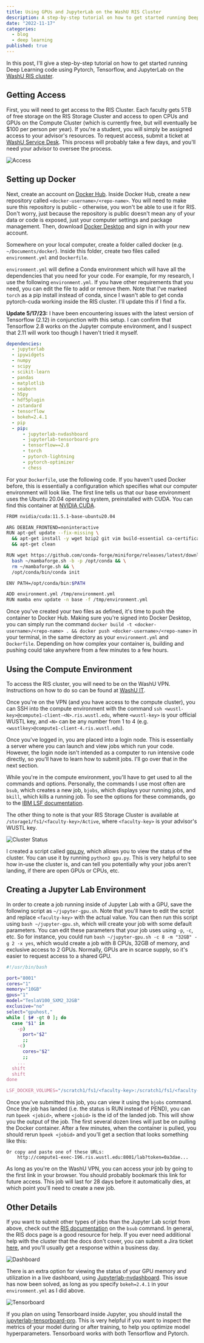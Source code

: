 ```yaml
---
title: Using GPUs and JupyterLab on the WashU RIS Cluster
description: A step-by-step tutorial on how to get started running Deep Learning code using Pytorch, Tensorflow, and JupyterLab on the WashU RIS cluster.
date: "2022-11-17"
categories:
  - blog
  - deep learning
published: true
---
```


In this post, I'll give a step-by-step tutorial on how to get started running Deep Learning code using Pytorch, Tensorflow, and JupyterLab on the [WashU RIS cluster](https://ris.wustl.edu/).

## Getting Access

First, you will need to get access to the RIS Cluster. Each faculty gets 5TB of free storage on the RIS Storage Cluster and access to open CPUs and GPUs on the Compute Cluster (which is currently free, but will eventually be $100 per person per year). If you're a student, you will simply be assigned access to your advisor's resources. To request access, submit a ticket at [WashU Service Desk](https://jira.wustl.edu/servicedesk/customer/portal/2/). This process will probably take a few days, and you'll need your advisor to oversee the process.

![Access](https://saumikn.com/wp-content/uploads/image-1668721261311.png)

## Setting up Docker

Next, create an account on [Docker Hub](https://hub.docker.com/). Inside Docker Hub, create a new repository called `<docker-username>/<repo-name>`. You will need to make sure this repository is public - otherwise, you won't be able to use it for RIS. Don't worry, just because the repository is public doesn't mean any of your data or code is exposed, just your computer settings and package management. Then, download [Docker Desktop](https://www.docker.com/products/docker-desktop/) and sign in with your new account.

Somewhere on your local computer, create a folder called docker (e.g. `~/Documents/docker`). Inside this folder, create two files called `environment.yml` and `Dockerfile`.

`environment.yml` will define a Conda environment which will have all the dependencies that you need for your code. For example, for my research, I use the following `environment.yml`. If you have other requirements that you need, you can edit the file to add or remove them. Note that I've marked `torch` as a pip install instead of conda, since I wasn't able to get conda pytorch-cuda working inside the RIS cluster. I'll update this if I find a fix.

**Update 5/17/23:** I have been encountering issues with the latest version of Tensorflow (2.12) in conjunction with this setup. I can confirm that Tensorflow 2.8 works on the Jupyter compute environment, and I suspect that 2.11 will work too though I haven't tried it myself.

```yaml
dependencies:
  - jupyterlab
  - ipywidgets
  - numpy
  - scipy
  - scikit-learn
  - pandas
  - matplotlib
  - seaborn
  - h5py
  - hdf5plugin
  - zstandard
  - tensorflow
  - bokeh=2.4.1
  - pip
  - pip:
      - jupyterlab-nvdashboard
      - jupyterlab-tensorboard-pro
      - tensorflow==2.8
      - torch
      - pytorch-lightning
      - pytorch-optimizer
      - chess
```

For your `Dockerfile`, use the following code. If you haven't used Docker before, this is essentially a configuration which specifies what our computer environment will look like. The first line tells us that our base environment uses the Ubuntu 20.04 operating system, preinstalled with CUDA. You can find this container at [NVIDIA CUDA](https://hub.docker.com/r/nvidia/cuda).

```bash
FROM nvidia/cuda:11.5.1-base-ubuntu20.04

ARG DEBIAN_FRONTEND=noninteractive
RUN apt-get update --fix-missing \
  && apt-get install -y wget bzip2 git vim build-essential ca-certificates libglib2.0-0 libxext6 libsm6 libxrender1 libstdc++6 \
  && apt-get clean

RUN wget https://github.com/conda-forge/miniforge/releases/latest/download/Mambaforge-Linux-x86_64.sh -O ~/mambaforge.sh && \
  bash ~/mambaforge.sh -b -p /opt/conda && \
  rm ~/mambaforge.sh && \
  /opt/conda/bin/conda init

ENV PATH=/opt/conda/bin:$PATH

ADD environment.yml /tmp/environment.yml
RUN mamba env update -n base -f /tmp/environment.yml
```

Once you've created your two files as defined, it's time to push the container to Docker Hub. Making sure you're signed into Docker Desktop, you can simply run the command `docker build -t <docker-username>/<repo-name> . && docker push <docker-username>/<repo-name>` in your terminal, in the same directory as your `environment.yml` and `Dockerfile`. Depending on how complex your container is, building and pushing could take anywhere from a few minutes to a few hours.

## Using the Compute Environment

To access the RIS cluster, you will need to be on the WashU VPN. Instructions on how to do so can be found at [WashU IT](https://it.wustl.edu/items/connect/).

Once you're on the VPN (and you have access to the compute cluster), you can SSH into the compute environment with the command `ssh <wustl-key>@compute1-client-<N>.ris.wustl.edu`, where `<wustl-key>` is your official WUSTL key, and `<N>` can be any number from 1 to 4 (e.g. `<wustlkey>@compute1-client-4.ris.wustl.edu`).

Once you've logged in, you are placed into a login node. This is essentially a server where you can launch and view jobs which run your code. However, the login node isn't intended as a computer to run intensive code directly, so you'll have to learn how to submit jobs. I'll go over that in the next section.

While you're in the compute environment, you'll have to get used to all the commands and options. Personally, the commands I use most often are `bsub`, which creates a new job, `bjobs`, which displays your running jobs, and `bkill`, which kills a running job. To see the options for these commands, go to the [IBM LSF documentation](https://www.ibm.com/docs/en/spectrum-lsf/10.1.0?topic=reference-command).

The other thing to note is that your RIS Storage Cluster is available at `/storage1/fs1/<faculty-key>/Active`, where `<faculty-key>` is your advisor's WUSTL key.

![Cluster Status](https://saumikn.com/wp-content/uploads/image-1668721891488.png)

I created a script called [gpu.py](https://gist.github.com/saumikn/9855337011739aea6044943f6e80f25b), which allows you to view the status of the cluster. You can use it by running `python3 gpu.py`. This is very helpful to see how in-use the cluster is, and can tell you potentially why your jobs aren't landing, if there are open GPUs or CPUs, etc.

## Creating a Jupyter Lab Environment

In order to create a job running inside of Jupyter Lab with a GPU, save the following script as `~/jupyter-gpu.sh`. Note that you'll have to edit the script and replace `<faculty-key>` with the actual value. You can then run this script using `bash ~/jupyter-gpu.sh`, which will create your job with some default parameters. You can edit these parameters that your job uses using `-p`, `-c`, etc. So for instance, you could run `bash ~/jupyter-gpu.sh -c 8 -m "32GB" -g 2 -x yes`, which would create a job with 8 CPUs, 32GB of memory, and exclusive access to 2 GPUs. Normally, GPUs are in scarce supply, so it's easier to request access to a shared GPU.

```bash
#!/usr/bin/bash

port="8001"
cores="1"
memory="10GB"
gpus="1"
model="TeslaV100_SXM2_32GB"
exclusive="no"
select="gpuhost,"
while [ $# -gt 0 ]; do
  case "$1" in
    -p)
      port="$2"
      ;;
    -c)
      cores="$2"
      ;;
    ...
  shift
  shift
done

LSF_DOCKER_VOLUMES="/scratch1/fs1/<faculty-key>:/scratch1/fs1/<faculty-key> /storage1/fs1/<faculty-key>/Active:/storage1/fs1/<faculty-key>/Active" LSF_DOCKER_PORTS="$port:$port" PATH="/opt/conda/bin:$PATH"
```

Once you've submitted this job, you can view it using the `bjobs` command. Once the job has landed (i.e. the status is RUN instead of PEND), you can run `bpeek <jobid>`, where `<jobid>` is the id of the landed job. This will show you the output of the job. The first several dozen lines will just be on pulling the Docker container. After a few minutes, when the container is pulled, you should rerun `bpeek <jobid>` and you'll get a section that looks something like this:

```
Or copy and paste one of these URLs:
    http://compute1-exec-196.ris.wustl.edu:8001/lab?token=0a3dae...
```

As long as you're on the WashU VPN, you can access your job by going to the first link in your browser. You should probably bookmark this link for future access. This job will last for 28 days before it automatically dies, at which point you'll need to create a new job.

## Other Details

If you want to submit other types of jobs than the Jupyter Lab script from above, check out the [RIS documentation](https://docs.ris.wustl.edu/doc/compute/recipes/job-execution-examples.html) on the `bsub` command. In general, the RIS docs page is a good resource for help. If you ever need additional help with the cluster that the docs don't cover, you can submit a Jira ticket [here](https://jira.wustl.edu/servicedesk/customer/portal/2), and you'll usually get a response within a business day.

![Dashboard](https://saumikn.com/wp-content/uploads/image-1668720856984.png)

There is an extra option for viewing the status of your GPU memory and utilization in a live dashboard, using [Jupyterlab-nvdashboard](https://github.com/rapidsai/jupyterlab-nvdashboard). This issue has now been solved, as long as you specify `bokeh=2.4.1` in your `environment.yml` as I did above.

![Tensorboard](https://saumikn.com/wp-content/uploads/image-1668720929412.png)

If you plan on using Tensorboard inside Jupyter, you should install the [jupyterlab-tensorboard-pro](https://pypi.org/project/jupyterlab-tensorboard-pro/). This is very helpful if you want to inspect the metrics of your model during or after training, to help you optimize model hyperparameters. Tensorboard works with both Tensorflow and Pytorch.
